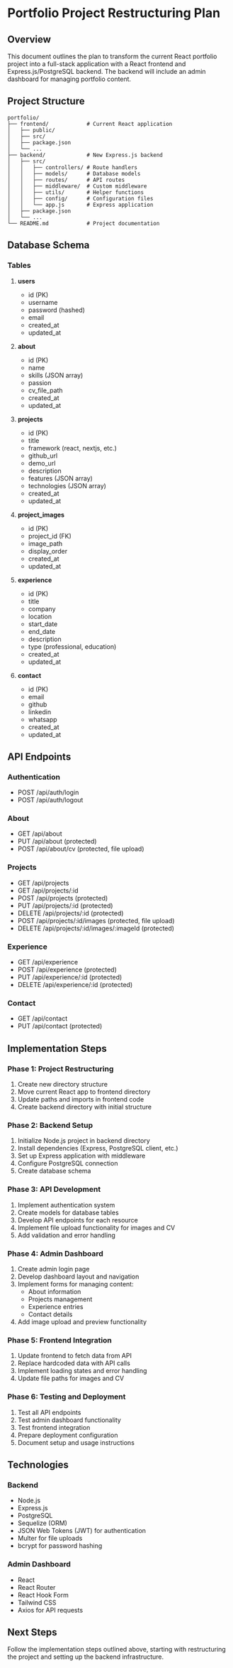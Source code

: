 # Portfolio Project Restructuring Plan

## Overview
This document outlines the plan to transform the current React portfolio project into a full-stack application with a React frontend and Express.js/PostgreSQL backend. The backend will include an admin dashboard for managing portfolio content.

## Project Structure

```
portfolio/
├── frontend/            # Current React application
│   ├── public/
│   ├── src/
│   ├── package.json
│   └── ...
├── backend/             # New Express.js backend
│   ├── src/
│   │   ├── controllers/ # Route handlers
│   │   ├── models/      # Database models
│   │   ├── routes/      # API routes
│   │   ├── middleware/  # Custom middleware
│   │   ├── utils/       # Helper functions
│   │   ├── config/      # Configuration files
│   │   └── app.js       # Express application
│   ├── package.json
│   └── ...
└── README.md            # Project documentation
```

## Database Schema

### Tables

1. **users**
   - id (PK)
   - username
   - password (hashed)
   - email
   - created_at
   - updated_at

2. **about**
   - id (PK)
   - name
   - skills (JSON array)
   - passion
   - cv_file_path
   - created_at
   - updated_at

3. **projects**
   - id (PK)
   - title
   - framework (react, nextjs, etc.)
   - github_url
   - demo_url
   - description
   - features (JSON array)
   - technologies (JSON array)
   - created_at
   - updated_at

4. **project_images**
   - id (PK)
   - project_id (FK)
   - image_path
   - display_order
   - created_at
   - updated_at

5. **experience**
   - id (PK)
   - title
   - company
   - location
   - start_date
   - end_date
   - description
   - type (professional, education)
   - created_at
   - updated_at

6. **contact**
   - id (PK)
   - email
   - github
   - linkedin
   - whatsapp
   - created_at
   - updated_at

## API Endpoints

### Authentication
- POST /api/auth/login
- POST /api/auth/logout

### About
- GET /api/about
- PUT /api/about (protected)
- POST /api/about/cv (protected, file upload)

### Projects
- GET /api/projects
- GET /api/projects/:id
- POST /api/projects (protected)
- PUT /api/projects/:id (protected)
- DELETE /api/projects/:id (protected)
- POST /api/projects/:id/images (protected, file upload)
- DELETE /api/projects/:id/images/:imageId (protected)

### Experience
- GET /api/experience
- POST /api/experience (protected)
- PUT /api/experience/:id (protected)
- DELETE /api/experience/:id (protected)

### Contact
- GET /api/contact
- PUT /api/contact (protected)

## Implementation Steps

### Phase 1: Project Restructuring
1. Create new directory structure
2. Move current React app to frontend directory
3. Update paths and imports in frontend code
4. Create backend directory with initial structure

### Phase 2: Backend Setup
1. Initialize Node.js project in backend directory
2. Install dependencies (Express, PostgreSQL client, etc.)
3. Set up Express application with middleware
4. Configure PostgreSQL connection
5. Create database schema

### Phase 3: API Development
1. Implement authentication system
2. Create models for database tables
3. Develop API endpoints for each resource
4. Implement file upload functionality for images and CV
5. Add validation and error handling

### Phase 4: Admin Dashboard
1. Create admin login page
2. Develop dashboard layout and navigation
3. Implement forms for managing content:
   - About information
   - Projects management
   - Experience entries
   - Contact details
4. Add image upload and preview functionality

### Phase 5: Frontend Integration
1. Update frontend to fetch data from API
2. Replace hardcoded data with API calls
3. Implement loading states and error handling
4. Update file paths for images and CV

### Phase 6: Testing and Deployment
1. Test all API endpoints
2. Test admin dashboard functionality
3. Test frontend integration
4. Prepare deployment configuration
5. Document setup and usage instructions

## Technologies

### Backend
- Node.js
- Express.js
- PostgreSQL
- Sequelize (ORM)
- JSON Web Tokens (JWT) for authentication
- Multer for file uploads
- bcrypt for password hashing

### Admin Dashboard
- React
- React Router
- React Hook Form
- Tailwind CSS
- Axios for API requests

## Next Steps
Follow the implementation steps outlined above, starting with restructuring the project and setting up the backend infrastructure.